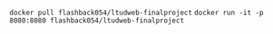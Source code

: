 `docker pull flashback054/ltudweb-finalproject`
`docker run -it -p 8080:8080 flashback054/ltudweb-finalproject`
